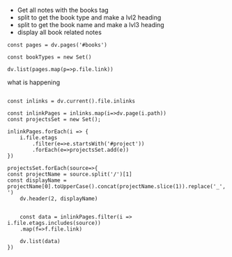 - Get all notes with the books tag
- split to get the book type and make a lvl2 heading
- split to get the book name and make a lvl3 heading
- display all book related notes

```dataviewjs
const pages = dv.pages('#books')

const bookTypes = new Set() 

dv.list(pages.map(p=>p.file.link))
```

what is happening

```dataviewjs

const inlinks = dv.current().file.inlinks

const inlinkPages = inlinks.map(i=>dv.page(i.path))
const projectsSet = new Set();

inlinkPages.forEach(i => {
	i.file.etags
		.filter(e=>e.startsWith('#project'))
		.forEach(e=>projectsSet.add(e))
})

projectsSet.forEach(source=>{
const projectName = source.split('/')[1]
const displayName = projectName[0].toUpperCase().concat(projectName.slice(1)).replace('_',' ')
	dv.header(2, displayName)


	const data = inlinkPages.filter(i => i.file.etags.includes(source))
	.map(f=>f.file.link)

	dv.list(data)
})

```
